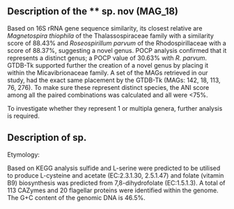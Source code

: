## Description of the ** sp. nov (MAG_18)
<!-- 
Genome completeness is ;91.46
Genome contamination is ;1.3
 -->

Based on 16S rRNA gene sequence similarity, 
its closest relative are 
*Magnetospira thiophila* of the Thalassospiraceae family 
with a similarity score of 88.43% 
and 
*Roseospirillum parvum* of the Rhodospirillaceae
with a score of 88.37%, suggesting a novel genus.
POCP analysis confirmed that it represents a distinct genus; a POCP value of 30.63% with *R. parvum*.
GTDB-Tk supported further the creation of a novel genus 
by placing it  within the Micavibrionaceae family. 
A set of the MAGs retrieved in our study, had the exact same placement by the GTDB-Tk
(MAGs: 142, 18, 113, 76, 276). 
To make sure these represent distinct species, the ANI score among all the paired combinations was calculated 
and all were <75%. 

To investigate whether they represent 1 or multipla genera, further analysis is required. 


## Description of sp. 

Etymology:

Based on KEGG analysis
sulfide and L-serine were predicted to be utilised to produce L-cysteine and acetate (EC:2.3.1.30, 2.5.1.47) 
and
folate (vitamin B9) biosynthesis was predicted from 7,8-dihydrofolate (EC:1.5.1.3).
A total of 113 CAZymes and 20 flagellar proteins were identified within the genome.
The G+C content of the genomic DNA is 46.5%.

